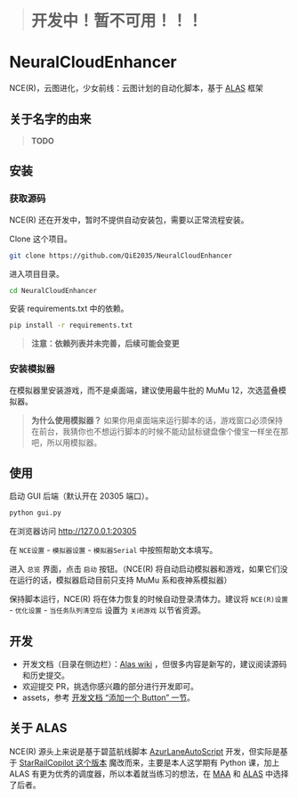 <!-- **| [English](README_en.md) | 简体中文 |** -->

> # 开发中！暂不可用！！！

# NeuralCloudEnhancer

NCE(R)，云图进化，少女前线：云图计划的自动化脚本，基于 [ALAS](#关于-alas) 框架

## 关于名字的由来

> **TODO**

## 安装

### 获取源码

NCE(R) 还在开发中，暂时不提供自动安装包，需要以正常流程安装。

Clone 这个项目。

```bash
git clone https://github.com/QiE2035/NeuralCloudEnhancer
```

进入项目目录。

```bash
cd NeuralCloudEnhancer
```

<!--
使用 conda 新建 python 3.10.10 环境，假设新环境的名字叫 `src`。

> 注意：我们不维护更高或者更低版本的依赖，建议使用 3.10.10

```bash
conda create -n src python==3.10.10
```

激活刚刚创建的虚拟环境。

```bash
conda activate src
```
-->

安装 requirements.txt 中的依赖。

```bash
pip install -r requirements.txt
```

> **注意：依赖列表并未完善，后续可能会变更**

### 安装模拟器

<!-- 1. 下载 [ADB](https://developer.android.com/tools/releases/platform-tools) 并配置到环境变量中。 -->

在模拟器里安装游戏，而不是桌面端，建议使用最牛批的 MuMu 12，次选蓝叠模拟器。

> **为什么使用模拟器？** 如果你用桌面端来运行脚本的话，游戏窗口必须保持在前台，我猜你也不想运行脚本的时候不能动鼠标键盘像个傻宝一样坐在那吧，所以用模拟器。

<!-- 
> **模拟器的性能表现如何？** Lme 的 8700k+1080ti 使用 MuMu 12 模拟器画质设置非常高是有 40fps 的，如果你的配置稍微新一点的话，特效最高
> 60fps 不是问题。
-->

## 使用

启动 GUI 后端（默认开在 20305 端口）。

```bash
python gui.py
```

在浏览器访问 <http://127.0.0.1:20305>

在 `NCE设置` - `模拟器设置` - `模拟器Serial` 中按照帮助文本填写。

进入 `总览` 界面，点击 `启动` 按钮。（NCE(R) 将自动启动模拟器和游戏，如果它们没在运行的话，模拟器启动目前只支持 MuMu
系和夜神系模拟器）

保持脚本运行，NCE(R) 将在体力恢复的时候自动登录清体力。建议将 `NCE(R)设置` - `优化设置` - `当任务队列清空后`
设置为 `关闭游戏`
以节省资源。

## 开发

- 开发文档（目录在侧边栏）：[Alas wiki](https://github.com/LmeSzinc/AzurLaneAutoScript/wiki/1.-Start)
  ，但很多内容是新写的，建议阅读源码和历史提交。
- 欢迎提交 PR，挑选你感兴趣的部分进行开发即可。
- assets，参考 [开发文档 “添加一个 Button” 一节](https://github.com/LmeSzinc/AzurLaneAutoScript/wiki/4.1.-Detection-objects#%E6%B7%BB%E5%8A%A0%E4%B8%80%E4%B8%AA-button)。

<!--  **如何添加多语言/多服务器支持？** --> 

## 关于 ALAS

NCE(R) 源头上来说是基于碧蓝航线脚本 [AzurLaneAutoScript](https://github.com/LmeSzinc/AzurLaneAutoScript)
开发，但实际是基于 [StarRailCopilot 这个版本](https://githubfast.com/LmeSzinc/StarRailCopilot/tree/0e1b6578ebb1bfa599b4af618c812c45b548fb13)
魔改而来，主要是本人这学期有 Python 课，加上 ALAS 有更为优秀的调度器，所以本着就当练习的想法，在 [MAA](https://maa.plus/)
和 [ALAS](https://alas.azurlane.cloud/) 中选择了后者。